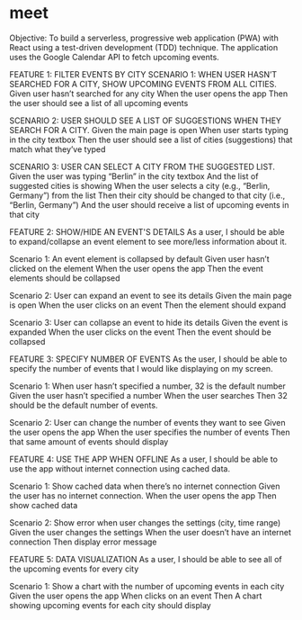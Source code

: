 # meet

Objective:
To build a serverless, progressive web application (PWA) with React using a test-driven
development (TDD) technique. The application uses the Google Calendar API to fetch
upcoming events.
 
FEATURE 1: FILTER EVENTS BY CITY
SCENARIO 1: WHEN USER HASN’T SEARCHED FOR A CITY, SHOW UPCOMING EVENTS FROM ALL CITIES.
Given user hasn’t searched for any city
When the user opens the app
Then the user should see a list of all upcoming events

SCENARIO 2: USER SHOULD SEE A LIST OF SUGGESTIONS WHEN THEY SEARCH FOR A CITY.
Given the main page is open
When user starts typing in the city textbox
Then the user should see a list of cities (suggestions) that match what they’ve typed

SCENARIO 3: USER CAN SELECT A CITY FROM THE SUGGESTED LIST.
Given the user was typing “Berlin” in the city textbox
And the list of suggested cities is showing
When the user selects a city (e.g., “Berlin, Germany”) from the list
Then their city should be changed to that city (i.e., “Berlin, Germany”)
And the user should receive a list of upcoming events in that city

FEATURE 2: SHOW/HIDE AN EVENT'S DETAILS
As a user, I should be able to expand/collapse an event element to see more/less information about it.

Scenario 1: An event element is collapsed by default
Given user hasn’t clicked on the element
When the user opens the app
Then the event elements should be collapsed

Scenario 2: User can expand an event to see its details
Given the main page is open
When the user clicks on an event
Then the element should expand

Scenario 3: User can collapse an event to hide its details
Given the event is expanded
When the user clicks on the event
Then the event should be collapsed

FEATURE 3: SPECIFY NUMBER OF EVENTS
As the user, I should be able to specify the number of events that I would like displaying on my screen.

Scenario 1: When user hasn’t specified a number, 32 is the default number
Given the user hasn’t specified a number
When the user searches
Then 32 should be the default number of events.

Scenario 2: User can change the number of events they want to see
Given the user opens the app
When the user specifies the number of events
Then that same amount of events should display

FEATURE 4: USE THE APP WHEN OFFLINE
As a user, I should be able to use the app without internet connection using cached data.

Scenario 1: Show cached data when there’s no internet connection
Given the user has no internet connection.
When the user opens the app
Then show cached data

Scenario 2: Show error when user changes the settings (city, time range)
Given the user changes the settings
When the user doesn’t have an internet connection
Then display error message

FEATURE 5: DATA VISUALIZATION
As a user, I should be able to see all of the upcoming events for every city

Scenario 1: Show a chart with the number of upcoming events in each city
Given the user opens the app
When clicks on an event
Then A chart showing upcoming events for each city should display


